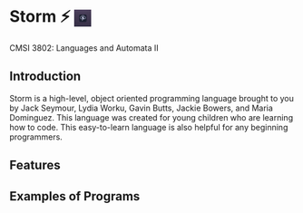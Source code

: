 # Storm ⚡ <img src="image.png" alt="alt text" width="30" style="vertical-align: middle;">

CMSI 3802: Languages and Automata II

## Introduction

Storm is a high-level, object oriented programming language brought to you by Jack Seymour, Lydia Worku, Gavin Butts, Jackie Bowers, and Maria Dominguez. This language was created for young children who are learning how to code. This easy-to-learn language is also helpful for any beginning programmers.

## Features

## Examples of Programs
